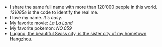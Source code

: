 - I share the same full name with more than 120'000 people in this world. *131085e* is the code to identify the real me.
- I love my name. *It's easy*.
- My favorite movie: *La La Land*
- My favorite pokemon: *NO.059*
- [Lugano, the beautiful Swiss city, is the sister city of my hometown Hangzhou.](https://www.ehangzhou.gov.cn/2018-06/15/c_243457.htm)